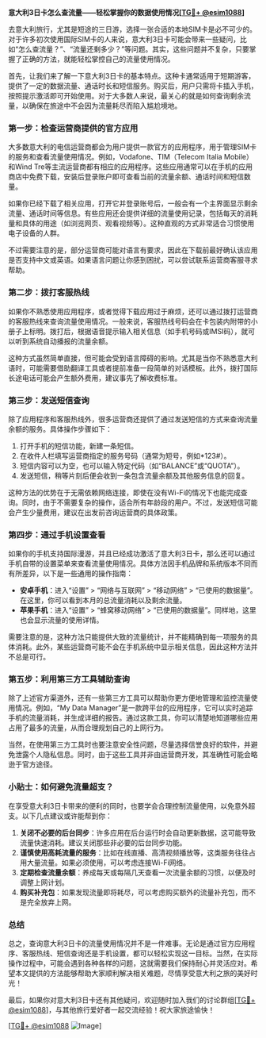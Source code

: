 **意大利3日卡怎么查流量——轻松掌握你的数据使用情况[[TG💪+ @esim1088](https://t.me/s/esim1088)]**

去意大利旅行，尤其是短途的三日游，选择一张合适的本地SIM卡是必不可少的。对于许多初次使用国际SIM卡的人来说，意大利3日卡可能会带来一些疑问，比如“怎么查流量？”、“流量还剩多少？”等问题。其实，这些问题并不复杂，只要掌握了正确的方法，就能轻松掌控自己的流量使用情况。

首先，让我们来了解一下意大利3日卡的基本特点。这种卡通常适用于短期游客，提供了一定的数据流量、通话时长和短信服务。购买后，用户只需将卡插入手机，按照提示激活即可开始使用。对于大多数人来说，最关心的就是如何查询剩余流量，以确保在旅途中不会因为流量耗尽而陷入尴尬境地。

### **第一步：检查运营商提供的官方应用**
大多数意大利的电信运营商都会为用户提供一款官方的应用程序，用于管理SIM卡的服务和查看流量使用情况。例如，Vodafone、TIM（Telecom Italia Mobile）和Wind Tre等主流运营商都有相应的应用程序。这些应用通常可以在手机的应用商店中免费下载，安装后登录账户即可查看当前的流量余额、通话时间和短信数量。

如果你已经下载了相关应用，打开它并登录账号后，一般会有一个主界面显示剩余流量、通话时间等信息。有些应用还会提供详细的流量使用记录，包括每天的消耗量和具体的用途（如浏览网页、观看视频等）。这种直观的方式非常适合习惯使用电子设备的人群。

不过需要注意的是，部分运营商可能对语言有要求，因此在下载前最好确认该应用是否支持中文或英语。如果语言问题让你感到困扰，可以尝试联系运营商客服寻求帮助。

### **第二步：拨打客服热线**
如果你不熟悉使用应用程序，或者觉得下载应用过于麻烦，还可以通过拨打运营商的客服热线来查询流量使用情况。一般来说，客服热线号码会在卡包装内附带的小册子上标明。拨打后，根据语音提示输入相关信息（如手机号码或IMSI码），就可以听到系统自动播报的流量余额。

这种方式虽然简单直接，但可能会受到语言障碍的影响。尤其是当你不熟悉意大利语时，可能需要借助翻译工具或者提前准备一段简单的对话模板。此外，拨打国际长途电话可能会产生额外费用，建议事先了解收费标准。

### **第三步：发送短信查询**
除了应用程序和客服热线外，很多运营商还提供了通过发送短信的方式来查询流量余额的服务。具体操作步骤如下：

1. 打开手机的短信功能，新建一条短信。
2. 在收件人栏填写运营商指定的服务号码（通常为短号，例如*123#）。
3. 短信内容可以为空，也可以输入特定代码（如“BALANCE”或“QUOTA”）。
4. 发送短信，稍等片刻后便会收到一条包含流量余额及其他服务信息的回复。

这种方法的优势在于无需依赖网络连接，即使在没有Wi-Fi的情况下也能完成查询。同时，由于不需要复杂的操作，适合所有年龄段的用户。不过，发送短信可能会产生少量费用，建议在出发前咨询运营商的具体政策。

### **第四步：通过手机设置查看**
如果你的手机支持国际漫游，并且已经成功激活了意大利3日卡，那么还可以通过手机自带的设置菜单来查看流量使用情况。具体方法因手机品牌和系统版本不同而有所差异，以下是一些通用的操作指南：

- **安卓手机**：进入“设置” > “网络与互联网” > “移动网络” > “已使用的数据量”。在这里，你可以看到本月的总流量消耗以及剩余流量。
- **苹果手机**：进入“设置” > “蜂窝移动网络” > “已使用的数据量”。同样地，这里也会显示流量的使用详情。

需要注意的是，这种方法只能提供大致的流量统计，并不能精确到每一项服务的具体消耗。此外，某些运营商可能不会在手机系统中显示相关信息，因此这种方法并不总是可行。

### **第五步：利用第三方工具辅助查询**
除了上述官方渠道外，还有一些第三方工具可以帮助你更方便地管理和监控流量使用情况。例如，“My Data Manager”是一款跨平台的应用程序，它可以实时追踪手机的流量消耗，并生成详细的报告。通过这款工具，你可以清楚地知道哪些应用占用了最多的流量，从而合理规划自己的上网行为。

当然，在使用第三方工具时也要注意安全性问题，尽量选择信誉良好的软件，并避免泄露个人隐私信息。同时，由于这些工具并非由运营商开发，其准确性可能会略逊于官方途径。

### **小贴士：如何避免流量超支？**
在享受意大利3日卡带来的便利的同时，也要学会合理控制流量使用，以免意外超支。以下几点建议或许能帮到你：

1. **关闭不必要的后台同步**：许多应用在后台运行时会自动更新数据，这可能导致流量快速消耗。建议关闭那些非必要的后台同步功能。
2. **谨慎使用高耗流量的服务**：比如在线直播、高清视频播放等，这类服务往往占用大量流量。如果必须使用，可以考虑连接Wi-Fi网络。
3. **定期检查流量余额**：养成每天或每隔几天查看一次流量余额的习惯，以便及时调整上网计划。
4. **购买补充包**：如果发现流量即将耗尽，可以考虑购买额外的流量补充包，而不是完全放弃上网。

### **总结**
总之，查询意大利3日卡的流量使用情况并不是一件难事。无论是通过官方应用程序、客服热线、短信查询还是手机设置，都可以轻松实现这一目标。当然，在实际操作过程中，可能会遇到各种各样的问题，这就需要我们保持耐心并灵活应对。希望本文提供的方法能够帮助大家顺利解决相关难题，尽情享受意大利之旅的美好时光！

最后，如果你对意大利3日卡还有其他疑问，欢迎随时加入我们的讨论群组[[TG💪+ @esim1088](https://t.me/s/esim1088)]，与其他旅行爱好者一起交流经验！祝大家旅途愉快！

[[TG💪+ @esim1088](https://t.me/s/esim1088) ![Image](https://i.postimg.cc/4NQfJmqS/Snipaste-2025-05-13-00-14-12.png)]